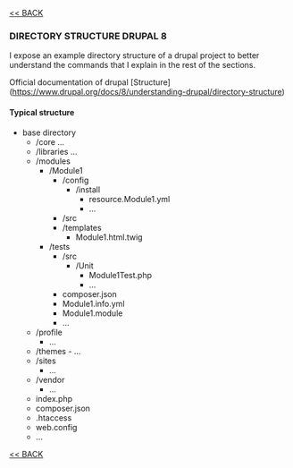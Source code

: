 [<< BACK](README.md)

### DIRECTORY STRUCTURE DRUPAL 8

I expose an example directory structure of a drupal project to better understand the commands that I explain in the rest of the sections.

Official documentation of drupal [Structure] (https://www.drupal.org/docs/8/understanding-drupal/directory-structure)


#### Typical structure

* base directory
	* /core
	  ...
	* /libraries
    	  ...
	* /modules
	  - /Module1
	    - /config
	      - /install
	        - resource.Module1.yml
	        - ...			
	    - /src
	    - /templates
	      - Module1.html.twig
	  - /tests
	    - /src
	      - /Unit
	        - Module1Test.php
	        - ...           
	    - composer.json
	    - Module1.info.yml
	    - Module1.module		
	    - ...
	* /profile
	  - ...
	* /themes
          - ...
	* /sites
	  - ...
	* /vendor	
	  - ...
	* index.php
	* composer.json
	* .htaccess
	* web.config
	* ...



[<< BACK](README.md)
